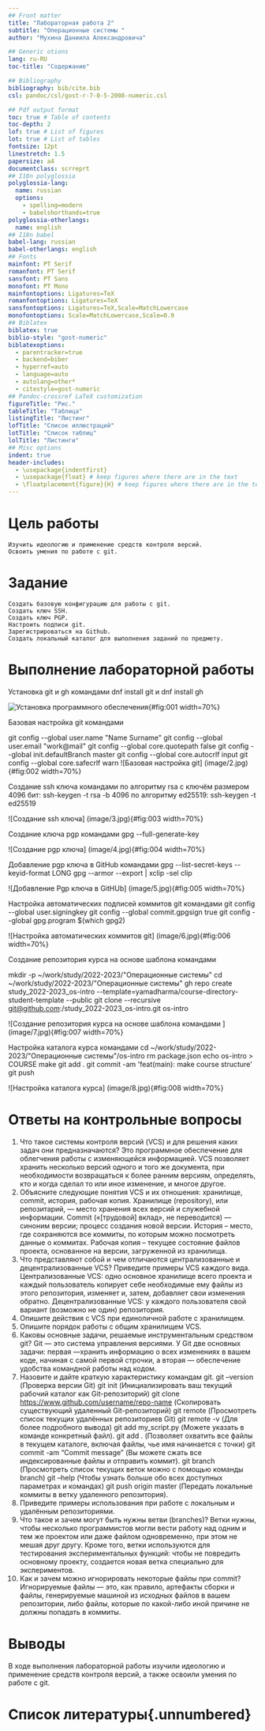 ```yaml
---
## Front matter
title: "Лабораторная работа 2"
subtitle: "Операционные системы "
author: "Мухина Даниила Александровича"

## Generic otions
lang: ru-RU
toc-title: "Содержание"

## Bibliography
bibliography: bib/cite.bib
csl: pandoc/csl/gost-r-7-0-5-2008-numeric.csl

## Pdf output format
toc: true # Table of contents
toc-depth: 2
lof: true # List of figures
lot: true # List of tables
fontsize: 12pt
linestretch: 1.5
papersize: a4
documentclass: scrreprt
## I18n polyglossia
polyglossia-lang:
  name: russian
  options:
	- spelling=modern
	- babelshorthands=true
polyglossia-otherlangs:
  name: english
## I18n babel
babel-lang: russian
babel-otherlangs: english
## Fonts
mainfont: PT Serif
romanfont: PT Serif
sansfont: PT Sans
monofont: PT Mono
mainfontoptions: Ligatures=TeX
romanfontoptions: Ligatures=TeX
sansfontoptions: Ligatures=TeX,Scale=MatchLowercase
monofontoptions: Scale=MatchLowercase,Scale=0.9
## Biblatex
biblatex: true
biblio-style: "gost-numeric"
biblatexoptions:
  - parentracker=true
  - backend=biber
  - hyperref=auto
  - language=auto
  - autolang=other*
  - citestyle=gost-numeric
## Pandoc-crossref LaTeX customization
figureTitle: "Рис."
tableTitle: "Таблица"
listingTitle: "Листинг"
lofTitle: "Список иллюстраций"
lotTitle: "Список таблиц"
lolTitle: "Листинги"
## Misc options
indent: true
header-includes:
  - \usepackage{indentfirst}
  - \usepackage{float} # keep figures where there are in the text
  - \floatplacement{figure}{H} # keep figures where there are in the text
---
```


# Цель работы
 
    Изучить идеологию и применение средств контроля версий.
    Освоить умения по работе с git.
    
# Задание

    Создать базовую конфигурацию для работы с git.
    Создать ключ SSH.
    Создать ключ PGP.
    Настроить подписи git.
    Зарегистрироваться на Github.
    Создать локальный каталог для выполнения заданий по предмету.
    

# Выполнение лабораторной работы

Установка git и gh командами dnf install git и dnf install gh

![Установка программного обеспечения](image/1.jpg){#fig:001 width=70%}

Базовая настройка git командами

git config --global user.name "Name Surname"
git config --global user.email "work@mail"
git config --global core.quotepath false
git config --global init.defaultBranch master
git config --global core.autocrlf input
git config --global core.safecrlf warn
![Базовая настройка git] (image/2.jpg){#fig:002 width=70%}


Создание ssh ключа командами 
   по алгоритму rsa с ключём размером 4096 бит:
    ssh-keygen -t rsa -b 4096
    по алгоритму ed25519:
    ssh-keygen -t ed25519

![Создание ssh ключа] (image/3.jpg){#fig:003 width=70%}

Создание ключа pgp командами 
gpg --full-generate-key

![Создание pgp ключа] (image/4.jpg){#fig:004 width=70%}

Добавление pgp ключа в GitHub командами 
gpg --list-secret-keys --keyid-format LONG
gpg --armor --export <PGP Fingerprint> | xclip -sel clip

![Добавление Pgp ключа в GitHUb] (image/5.jpg){#fig:005 width=70%}


Настройка автоматических подписей коммитов git командами 
    git config --global user.signingkey <PGP Fingerprint>
    git config --global commit.gpgsign true
    git config --global gpg.program $(which gpg2)

![Настройка автоматических коммитов git] (image/6.jpg){#fig:006 width=70%}


Создание репозитория курса на основе шаблона командами 

mkdir -p ~/work/study/2022-2023/"Операционные системы"
cd ~/work/study/2022-2023/"Операционные системы"
gh repo create study_2022-2023_os-intro --template=yamadharma/course-directory-student-template --public
git clone --recursive git@github.com:<owner>/study_2022-2023_os-intro.git os-intro

![Создание репозитория курса на основе шаблона командами ] (image/7.jpg){#fig:007 width=70%}

Настройка каталога курса командами 
cd ~/work/study/2022-2023/"Операционные системы"/os-intro
rm package.json
echo os-intro > COURSE
make
git add .
git commit -am 'feat(main): make course structure'
git push

![Настройка каталога курса] (image/8.jpg){#fig:008 width=70%}
# Ответы на контрольные вопросы
1. Что такое системы контроля версий (VCS) и для решения каких задач они
предназначаются? Это программное обеспечение для облегчения работы с
изменяющейся информацией. VCS позволяет хранить несколько версий одного
и того же документа, при необходимости возвращаться к более ранним версиям,
определять, кто и когда сделал то или иное изменение, и многое другое.
2. Объясните следующие понятия VCS и их отношения: хранилище, commit, история, рабочая копия. Хранилище (repository), или репозитарий, — место хранения всех версий и служебной информации. Commit («[трудовой] вклад», не
переводится) — синоним версии; процесс создания новой версии. История –
место, где сохраняются все коммиты, по которым можно посмотреть данные о
коммитах. Рабочая копия – текущее состояние файлов проекта, основанное на
версии, загруженной из хранилища.
3. Что представляют собой и чем отличаются централизованные и децентрализованные VCS? Приведите примеры VCS каждого вида. Централизованные VCS:
одно основное хранилище всего проекта и каждый пользователь копирует себе необходимые ему файлы из этого репозитория, изменяет и, затем, добавляет
свои изменения обратно. Децентрализованные VCS: у каждого пользователя
свой вариант (возможно не один) репозитория.
4. Опишите действия с VCS при единоличной работе с хранилищем.
5. Опишите порядок работы с общим хранилищем VCS.
6. Каковы основные задачи, решаемые инструментальным средством git? Git —
это система управления версиями. У Git две основных задачи: первая —хранить информацию о всех изменениях в вашем коде, начиная с самой первой
строчки, а вторая — обеспечение удобства командной работы над кодом.
7. Назовите и дайте краткую характеристику командам git. git –version (Проверка версии Git) git init (Инициализировать ваш текущий рабочий каталог как
Git-репозиторий) git clone https://www.github.com/username/repo-name (Скопировать существующий удаленный Git-репозиторий) git remote (Просмотреть
список текущих удалённых репозиториев Git) git remote -v (Для более подробного вывода) git add my_script.py (Можете указать в команде конкретный
файл). git add . (Позволяет охватить все файлы в текущем каталоге, включая
файлы, чье имя начинается с точки) git commit -am “Commit message” (Вы
можете сжать все индексированные файлы и отправить коммит). git branch
(Просмотреть список текущих веток можно с помощью команды branch) git
–help (Чтобы узнать больше обо всех доступных параметрах и командах) git
push origin master (Передать локальные коммиты в ветку удаленного репозитория).
8. Приведите примеры использования при работе с локальным и удалённым
репозиториями.
9. Что такое и зачем могут быть нужны ветви (branches)? Ветки нужны, чтобы
несколько программистов могли вести работу над одним и тем же проектом
или даже файлом одновременно, при этом не мешая друг другу. Кроме того,
ветки используются для тестирования экспериментальных функций: чтобы не
повредить основному проекту, создается новая ветка специально для экспериментов.
10. Как и зачем можно игнорировать некоторые файлы при commit? Игнорируемые
файлы — это, как правило, артефакты сборки и файлы, генерируемые машиной
из исходных файлов в вашем репозитории, либо файлы, которые по какой-либо
иной причине не должны попадать в коммиты.


# Выводы
В ходе выполнения лабораторной работы изучили идеологию и применение средств
контроля версий, а также освоили умения по работе с git.
# Список литературы{.unnumbered}

